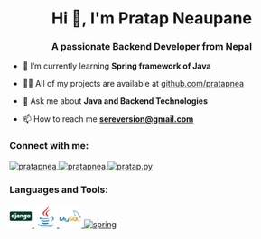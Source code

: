 <h1 align="center">Hi 👋, I'm Pratap Neaupane</h1>
<h3 align="center">A passionate Backend Developer from Nepal</h3>


- 🌱 I’m currently learning **Spring framework of Java**

- 👨‍💻 All of my projects are available at [github.com/pratapnea](github.com/pratapnea)

- 💬 Ask me about **Java and Backend Technologies**

- 📫 How to reach me **sereversion@gmail.com**


<h3 align="left">Connect with me:</h3>
<p align="left">
	<a href="https://twitter.com/pratapnea" target="blank">
		<img align="center" src="https://raw.githubusercontent.com/rahuldkjain/github-profile-readme-generator/master/src/images/icons/Social/twitter.svg" alt="pratapnea" height="30" width="40" />
	</a>
	<a href="https://linkedin.com/in/pratapnea" target="blank">
		<img align="center" src="https://raw.githubusercontent.com/rahuldkjain/github-profile-readme-generator/master/src/images/icons/Social/linked-in-alt.svg" alt="pratapnea" height="30" width="40" />
	</a>
	<a href="https://fb.com/pratap.py" target="blank"><img align="center" src="https://raw.githubusercontent.com/rahuldkjain/github-profile-readme-generator/master/src/images/icons/Social/facebook.svg" alt="pratap.py" height="30" width="40" />
	</a>
</p>

<h3 align="left">Languages and Tools:</h3>
<p align="left"> 
	<a href="https://www.djangoproject.com/" target="_blank" rel="noreferrer"> 
		<img src="https://raw.githubusercontent.com/devicons/devicon/master/icons/django/django-original.svg" alt="django" width="40" height="40"/>
	</a>
	<a href="https://www.java.com" target="_blank" rel="noreferrer">
		<img src="https://raw.githubusercontent.com/devicons/devicon/master/icons/java/java-original.svg" alt="java" width="40" height="40"/>
	</a> 
	<a href="https://www.mysql.com/" target="_blank" rel="noreferrer"> 
		<img src="https://raw.githubusercontent.com/devicons/devicon/master/icons/mysql/mysql-original-wordmark.svg" alt="mysql" width="40" height="40"/> 
	</a> 
	<a href="https://spring.io/" target="_blank" rel="noreferrer"> 
		<img src="https://www.vectorlogo.zone/logos/springio/springio-icon.svg" alt="spring" width="40" height="40"/> 
	</a> 
</p>

<!--
**pratapnea/pratapnea** is a ✨ _special_ ✨ repository because its `README.md` (this file) appears on your GitHub profile.

Here are some ideas to get you started:

- 🔭 I’m currently working on ...
- 🌱 I’m currently learning ...
- 👯 I’m looking to collaborate on ...
- 🤔 I’m looking for help with ...
- 💬 Ask me about ...
- 📫 How to reach me: ...
- 😄 Pronouns: ...
- ⚡ Fun fact: ...
-->
